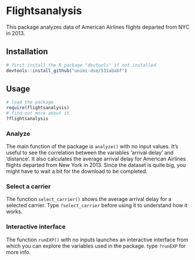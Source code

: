 Flightsanalysis
================

This package analyzes data of American Airlines flights departed from
NYC in 2013.

## Installation

``` r
# first install the R package "devtools" if not installed
devtools::install_github("unimi-dse/531ababf")
```

## Usage

``` r
# load the package
require(flightsanalysis)
# find out more about it
?flightsanalysis
```

### Analyze

The main function of the package is `analyze()` with no input values.
It’s useful to see the correlation between the variables ‘arrival
delay’ and ‘distance’. It also calculates the average arrival delay for
American Airlines flights departed from New York in 2013. Since the
dataset is quite big, you might have to wait a bit for the download to
be completed.

### Select a carrier

The function `select_carrier()` shows the average arrival delay for a
selected carrier. Type `?select_carrier` before using it to understand
how it works.

### Interactive interface

The function `runEXP()` with no inputs launches an interactive interface
from which you can explore the variables used in the package. type
`?runEXP` for more info.
